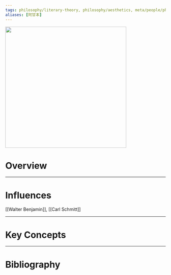 ```yaml
---
tags: philosophy/literary-theory, philosophy/aesthetics, meta/people/philosopher, philosophy/political-philosophy
aliases: [阿甘本]
---
```


<img src="https://www.laphamsquarterly.org/sites/default/files/styles/tall_rectangle_custom_user_small_2x/public/images/contributor/ed0e832ea8bfb07677ed1ee02becb675e69a8b9d.jpeg?itok=xqe2ND9L&timestamp=1473303624" width="380px">

# Overview

---

# Influences

[[Walter Benjamin]], [[Carl Schmitt]]

---

# Key Concepts

---

# Bibliography

